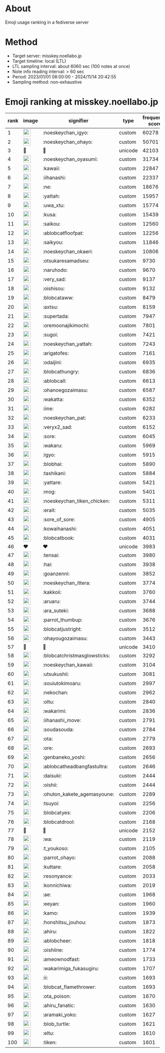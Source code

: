 # About
Emoji usage ranking in a fediverse server

# Method
- Target server: misskey.noellabo.jp
- Target timeline: local (LTL)
- LTL sampling interval: about 6060 sec (100 notes at once)
- Note info reading interval: > 60 sec
- Period: 2023/01/01 08:00:00 - 2024/11/14 20:42:55 
- Sampling method: non-exhaustive

# Emoji ranking at misskey.noellabo.jp

|rank|image|signifier|type|frequency score|
|----|----|----|----|----|
|1|<img height="24" src="https://misskey.noellabo.jp/emoji/noeskeychan_igyo.webp">|:noeskeychan_igyo:|custom|60278|
|2|<img height="24" src="https://misskey.noellabo.jp/emoji/noeskeychan_ohayo.webp">|:noeskeychan_ohayo:|custom|50701|
|3|🎉|🎉|unicode|42103|
|4|<img height="24" src="https://misskey.noellabo.jp/emoji/noeskeychan_oyasumi.webp">|:noeskeychan_oyasumi:|custom|31734|
|5|<img height="24" src="https://misskey.noellabo.jp/emoji/kawaii.webp">|:kawaii:|custom|22847|
|6|<img height="24" src="https://misskey.noellabo.jp/emoji/iihanashi.webp">|:iihanashi:|custom|22337|
|7|<img height="24" src="https://misskey.noellabo.jp/emoji/ne.webp">|:ne:|custom|18676|
|8|<img height="24" src="https://misskey.noellabo.jp/emoji/yattah.webp">|:yattah:|custom|15957|
|9|<img height="24" src="https://misskey.noellabo.jp/emoji/uwa_xtu.webp">|:uwa_xtu:|custom|15774|
|10|<img height="24" src="https://misskey.noellabo.jp/emoji/kusa.webp">|:kusa:|custom|15439|
|11|<img height="24" src="https://misskey.noellabo.jp/emoji/saikou.webp">|:saikou:|custom|12560|
|12|<img height="24" src="https://misskey.noellabo.jp/emoji/ablobcatfloofpat.webp">|:ablobcatfloofpat:|custom|12256|
|13|<img height="24" src="https://misskey.noellabo.jp/emoji/saikyou.webp">|:saikyou:|custom|11846|
|14|<img height="24" src="https://misskey.noellabo.jp/emoji/noeskeychan_okaeri.webp">|:noeskeychan_okaeri:|custom|10806|
|15|<img height="24" src="https://misskey.noellabo.jp/emoji/otsukaresamadseu.webp">|:otsukaresamadseu:|custom|9730|
|16|<img height="24" src="https://misskey.noellabo.jp/emoji/naruhodo.webp">|:naruhodo:|custom|9670|
|17|<img height="24" src="https://misskey.noellabo.jp/emoji/very_sad.webp">|:very_sad:|custom|9137|
|18|<img height="24" src="https://misskey.noellabo.jp/emoji/oishisou.webp">|:oishisou:|custom|9132|
|19|<img height="24" src="https://misskey.noellabo.jp/emoji/blobcataww.webp">|:blobcataww:|custom|8479|
|20|<img height="24" src="https://misskey.noellabo.jp/emoji/axtsu.webp">|:axtsu:|custom|8159|
|21|<img height="24" src="https://misskey.noellabo.jp/emoji/supertada.webp">|:supertada:|custom|7947|
|22|<img height="24" src="https://misskey.noellabo.jp/emoji/oremoonajikimochi.webp">|:oremoonajikimochi:|custom|7801|
|23|<img height="24" src="https://misskey.noellabo.jp/emoji/sugoi.webp">|:sugoi:|custom|7421|
|24|<img height="24" src="https://misskey.noellabo.jp/emoji/noeskeychan_yattah.webp">|:noeskeychan_yattah:|custom|7243|
|25|<img height="24" src="https://misskey.noellabo.jp/emoji/arigatofes.webp">|:arigatofes:|custom|7161|
|26|<img height="24" src="https://misskey.noellabo.jp/emoji/odaijini.webp">|:odaijini:|custom|6935|
|27|<img height="24" src="https://misskey.noellabo.jp/emoji/blobcathungry.webp">|:blobcathungry:|custom|6836|
|28|<img height="24" src="https://misskey.noellabo.jp/emoji/ablobcall.webp">|:ablobcall:|custom|6613|
|29|<img height="24" src="https://misskey.noellabo.jp/emoji/ohanoegozaimasu.webp">|:ohanoegozaimasu:|custom|6587|
|30|<img height="24" src="https://misskey.noellabo.jp/emoji/wakatta.webp">|:wakatta:|custom|6352|
|31|<img height="24" src="https://misskey.noellabo.jp/emoji/iine.webp">|:iine:|custom|6282|
|32|<img height="24" src="https://misskey.noellabo.jp/emoji/noeskeychan_pat.webp">|:noeskeychan_pat:|custom|6233|
|33|<img height="24" src="https://misskey.noellabo.jp/emoji/veryx2_sad.webp">|:veryx2_sad:|custom|6152|
|34|<img height="24" src="https://misskey.noellabo.jp/emoji/sore.webp">|:sore:|custom|6045|
|35|<img height="24" src="https://misskey.noellabo.jp/emoji/wakaru.webp">|:wakaru:|custom|5969|
|36|<img height="24" src="https://misskey.noellabo.jp/emoji/igyo.webp">|:igyo:|custom|5915|
|37|<img height="24" src="https://misskey.noellabo.jp/emoji/blobhai.webp">|:blobhai:|custom|5890|
|38|<img height="24" src="https://misskey.noellabo.jp/emoji/tashikani.webp">|:tashikani:|custom|5884|
|39|<img height="24" src="https://misskey.noellabo.jp/emoji/yattare.webp">|:yattare:|custom|5421|
|40|<img height="24" src="https://misskey.noellabo.jp/emoji/mog.webp">|:mog:|custom|5401|
|41|<img height="24" src="https://misskey.noellabo.jp/emoji/noeskeychan_tiken_chicken.webp">|:noeskeychan_tiken_chicken:|custom|5311|
|42|<img height="24" src="https://misskey.noellabo.jp/emoji/erait.webp">|:erait:|custom|5035|
|43|<img height="24" src="https://misskey.noellabo.jp/emoji/sore_of_sore.webp">|:sore_of_sore:|custom|4905|
|44|<img height="24" src="https://misskey.noellabo.jp/emoji/kowaihanashi.webp">|:kowaihanashi:|custom|4051|
|45|<img height="24" src="https://misskey.noellabo.jp/emoji/blobcatbook.webp">|:blobcatbook:|custom|4031|
|46|❤|❤|unicode|3983|
|47|<img height="24" src="https://misskey.noellabo.jp/emoji/tensai.webp">|:tensai:|custom|3980|
|48|<img height="24" src="https://misskey.noellabo.jp/emoji/hai.webp">|:hai:|custom|3938|
|49|<img height="24" src="https://misskey.noellabo.jp/emoji/goanzenni.webp">|:goanzenni:|custom|3852|
|50|<img height="24" src="https://misskey.noellabo.jp/emoji/noeskeychan_ittera.webp">|:noeskeychan_ittera:|custom|3774|
|51|<img height="24" src="https://misskey.noellabo.jp/emoji/kakkoii.webp">|:kakkoii:|custom|3760|
|52|<img height="24" src="https://misskey.noellabo.jp/emoji/aruaru.webp">|:aruaru:|custom|3744|
|53|<img height="24" src="https://misskey.noellabo.jp/emoji/ara_suteki.webp">|:ara_suteki:|custom|3688|
|54|<img height="24" src="https://misskey.noellabo.jp/emoji/parrot_thumbup.webp">|:parrot_thumbup:|custom|3676|
|55|<img height="24" src="https://misskey.noellabo.jp/emoji/blobcatjustright.webp">|:blobcatjustright:|custom|3512|
|56|<img height="24" src="https://misskey.noellabo.jp/emoji/ohayougozaimasu.webp">|:ohayougozaimasu:|custom|3443|
|57|🍗|🍗|unicode|3410|
|58|<img height="24" src="https://misskey.noellabo.jp/emoji/blobcatchristmasglowsticks.webp">|:blobcatchristmasglowsticks:|custom|3292|
|59|<img height="24" src="https://misskey.noellabo.jp/emoji/noeskeychan_kawaii.webp">|:noeskeychan_kawaii:|custom|3104|
|60|<img height="24" src="https://misskey.noellabo.jp/emoji/utsukushii.webp">|:utsukushii:|custom|3081|
|61|<img height="24" src="https://misskey.noellabo.jp/emoji/souiutokimoaru.webp">|:souiutokimoaru:|custom|2997|
|62|<img height="24" src="https://misskey.noellabo.jp/emoji/nekochan.webp">|:nekochan:|custom|2962|
|63|<img height="24" src="https://misskey.noellabo.jp/emoji/oltu.webp">|:oltu:|custom|2840|
|64|<img height="24" src="https://misskey.noellabo.jp/emoji/wakarimi.webp">|:wakarimi:|custom|2836|
|65|<img height="24" src="https://misskey.noellabo.jp/emoji/iihanashi_move.webp">|:iihanashi_move:|custom|2791|
|66|<img height="24" src="https://misskey.noellabo.jp/emoji/soudasouda.webp">|:soudasouda:|custom|2784|
|67|<img height="24" src="https://misskey.noellabo.jp/emoji/ota.webp">|:ota:|custom|2779|
|68|<img height="24" src="https://misskey.noellabo.jp/emoji/ore.webp">|:ore:|custom|2693|
|69|<img height="24" src="https://misskey.noellabo.jp/emoji/genbaneko_yoshi.webp">|:genbaneko_yoshi:|custom|2656|
|70|<img height="24" src="https://misskey.noellabo.jp/emoji/ablobcatheadbangfastultra.webp">|:ablobcatheadbangfastultra:|custom|2646|
|71|<img height="24" src="https://misskey.noellabo.jp/emoji/daisuki.webp">|:daisuki:|custom|2444|
|72|<img height="24" src="https://misskey.noellabo.jp/emoji/oishii.webp">|:oishii:|custom|2444|
|73|<img height="24" src="https://misskey.noellabo.jp/emoji/ohuton_kakete_agemasyoune.webp">|:ohuton_kakete_agemasyoune:|custom|2289|
|74|<img height="24" src="https://misskey.noellabo.jp/emoji/tsuyoi.webp">|:tsuyoi:|custom|2256|
|75|<img height="24" src="https://misskey.noellabo.jp/emoji/blobcatyes.webp">|:blobcatyes:|custom|2206|
|76|<img height="24" src="https://misskey.noellabo.jp/emoji/blobcatdrool.webp">|:blobcatdrool:|custom|2168|
|77|👀|👀|unicode|2152|
|78|<img height="24" src="https://misskey.noellabo.jp/emoji/wa.webp">|:wa:|custom|2119|
|79|<img height="24" src="https://misskey.noellabo.jp/emoji/t_youkoso.webp">|:t_youkoso:|custom|2105|
|80|<img height="24" src="https://misskey.noellabo.jp/emoji/parrot_ohayo.webp">|:parrot_ohayo:|custom|2088|
|81|<img height="24" src="https://misskey.noellabo.jp/emoji/kuttare.webp">|:kuttare:|custom|2058|
|82|<img height="24" src="https://misskey.noellabo.jp/emoji/resonyance.webp">|:resonyance:|custom|2033|
|83|<img height="24" src="https://misskey.noellabo.jp/emoji/konnichiwa.webp">|:konnichiwa:|custom|2019|
|84|<img height="24" src="https://misskey.noellabo.jp/emoji/ae.webp">|:ae:|custom|1968|
|85|<img height="24" src="https://misskey.noellabo.jp/emoji/eeyan.webp">|:eeyan:|custom|1960|
|86|<img height="24" src="https://misskey.noellabo.jp/emoji/kamo.webp">|:kamo:|custom|1939|
|87|<img height="24" src="https://misskey.noellabo.jp/emoji/honshitsu_jouhou.webp">|:honshitsu_jouhou:|custom|1873|
|88|<img height="24" src="https://misskey.noellabo.jp/emoji/ahiru.webp">|:ahiru:|custom|1822|
|89|<img height="24" src="https://misskey.noellabo.jp/emoji/ablobcheer.webp">|:ablobcheer:|custom|1818|
|90|<img height="24" src="https://misskey.noellabo.jp/emoji/oishiine.webp">|:oishiine:|custom|1774|
|91|<img height="24" src="https://misskey.noellabo.jp/emoji/ameownodfast.webp">|:ameownodfast:|custom|1733|
|92|<img height="24" src="https://misskey.noellabo.jp/emoji/wakarimiga_fukasugiru.webp">|:wakarimiga_fukasugiru:|custom|1707|
|93|<img height="24" src="https://misskey.noellabo.jp/emoji/ii.webp">|:ii:|custom|1693|
|94|<img height="24" src="https://misskey.noellabo.jp/emoji/blobcat_flamethrower.webp">|:blobcat_flamethrower:|custom|1693|
|95|<img height="24" src="https://misskey.noellabo.jp/emoji/ota_poison.webp">|:ota_poison:|custom|1670|
|96|<img height="24" src="https://misskey.noellabo.jp/emoji/ahiru_fanatic.webp">|:ahiru_fanatic:|custom|1630|
|97|<img height="24" src="https://misskey.noellabo.jp/emoji/aramaki_yoko.webp">|:aramaki_yoko:|custom|1627|
|98|<img height="24" src="https://misskey.noellabo.jp/emoji/blob_turtle.webp">|:blob_turtle:|custom|1621|
|99|<img height="24" src="https://misskey.noellabo.jp/emoji/eltu.webp">|:eltu:|custom|1610|
|100|<img height="24" src="https://misskey.noellabo.jp/emoji/tiken.webp">|:tiken:|custom|1601|
